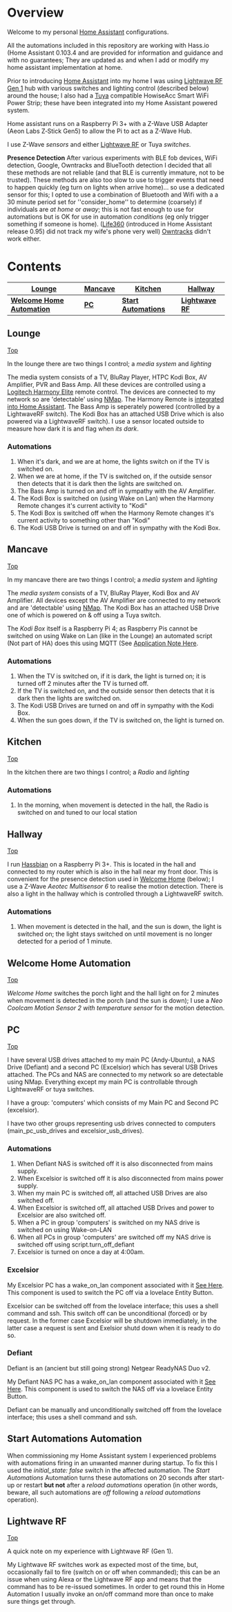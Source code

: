 # Overview
Welcome to my personal [Home Assistant](https://home-assistant.io) configurations. 
 
All the automations included in this repository are working with Hass.io (Home Assistant 0.103.4 and are provided for information and guidance and with no guarantees; They are updated as and when I add or modify my home assistant implementation at home. 

Prior to introducing [Home Assistant](https://home-assistant.io) into my home I was using [Lightwave RF Gen 1](https://www.home-assistant.io/components/lightwave/) hub with various switches and lighting control (described below) around the house; I also had a [Tuya](https://www.home-assistant.io/components/tuya/) compatible HowiseAcc Smart WiFi Power Strip; these have been integrated into my Home Assistant powered system. 

Home assistant runs on a Raspberry Pi 3+ with a Z-Wave USB Adapter (Aeon Labs Z‐Stick Gen5) to allow the Pi to act as a Z-Wave Hub.

I use Z-Wave <i>sensors</i> and either [Lightwave RF](#lightwave) or Tuya <i>switches</i>. 

<b>Presence Detection</b> After various experiments with BLE fob devices, WiFi detection, Google, Owntracks and BlueTooth detection I decided that all these methods are not reliable (and that BLE is currently immature, not to be trusted). These methods are also too slow to use to trigger events that need to happen quickly (eg turn on lights when arrive home)... so use a dedicated sensor for this; I opted to use a combination of Bluetooth and Wifi with a a 30 minute period set for ''consider_home'' to determine (coarsely) if individuals are <i>at home</i> or <i>away</i>; this is not fast enough to use for automations but is OK for use in automation <i>conditions</i> (eg only trigger something if someone is home).
([Life360](https://www.home-assistant.io/components/life360/) (introduced in Home Assistant release 0.95) did not track my wife's phone very well) [Owntracks](https://www.home-assistant.io/integrations/owntracks/) didn't work either.

# <a name="top">Contents</a>
[Lounge](#lounge) | [Mancave](#mancave) | [Kitchen](#kitchen) | [Hallway](#hallway)
----------------- | ------------------- | ------------------- | -------------------
<b>[Welcome Home Automation](#welcomehome)</b> | <b>[PC](#pc)</b> | <b>[Start Automations](#startup)</b> | <b>[Lightwave RF](#lightwave)</b>

## <a name="lounge">Lounge</a>

[Top](#top)

In the lounge there are two things I control; a *media system* and *lighting*

The media system consists of a TV, BluRay Player, HTPC Kodi Box, AV Amplifier, PVR and Bass Amp. All these devices are controlled using a [Logitech Harmony Elite](https://www.logitech.com/en-us/product/harmony-elite?crid=60) remote control. The devices are connected to my network so are 'detectable' using [NMap](https://www.home-assistant.io/components/device_tracker.nmap_tracker/). The Harmony Remote is [integrated into Home Assistant](https://www.home-assistant.io/integrations/harmony/). The Bass Amp is seperately powered (controlled by a LightwaveRF switch). The Kodi Box has an attached USB Drive which is also powered via a LightwaveRF switch). I use a sensor located outside to measure how dark it is and flag when *its dark*.

### Automations
1. When it's dark, and we are at home, the lights switch on if the TV is switched on.
2. When we are at home, if the TV is switched on, if the outside sensor then detects that it is dark then the lights are switched on.
3. The Bass Amp is turned on and off in sympathy with the AV Amplifier.
4. The Kodi Box is switched on (using Wake on Lan) when the Harmony Remote changes it's current activity to "Kodi"
5. The Kodi Box is switched off when the Harmony Remote changes it's current activity to something other than "Kodi"
6. The Kodi USB Drive is turned on and off in sympathy with the Kodi Box. 

## <a name="mancave">Mancave</a>

[Top](#top)

In my mancave there are two things I control; a *media system* and *lighting*

The *media system* consists of a TV, BluRay Player, Kodi Box and AV Amplifier. All devices except the AV Amplifier are connected to my network and are 'detectable' using [NMap](https://www.home-assistant.io/components/device_tracker.nmap_tracker/). The Kodi Box has an attached USB Drive one of which is powered on & off using a Tuya switch.

The *Kodi Box* itself is a Raspberry Pi 4; as Raspberry Pis cannot be switched on using Wake on Lan (like in the Lounge) an automated script (Not part of HA) does this using MQTT (See [Application Note Here](https://andymote.abondservices.com/mqtt.html#an).

### Automations
1. When the TV is switched on, if it is dark, the light is turned on; it is turned off 2 minutes after the TV is turned off.
2. If the TV is switched on, and the outside sensor then detects that it is dark then the lights are switched on.
3. The Kodi USB Drives are turned on and off in sympathy with the Kodi Box. 
4. When the sun goes down, if the TV is switched on, the light is turned on.

## <a name="kitchen">Kitchen</a>

[Top](#top)

In the kitchen there are two things I control; a *Radio* and *lighting*

### Automations
1. In the morning, when movement is detected in the hall, the Radio is switched on and tuned to our local station

## <a name="Hallway">Hallway</a>

[Top](#top)

I run [Hassbian](https://www.home-assistant.io/docs/installation/hassbian/) on a Raspberry Pi 3+. This is located in the hall and connected to my router which is also in the hall near my front door. This is convenient for the presence detection used in [Welcome Home](#welcomehome) (below); I use a Z-Wave *Aeotec Multisensor 6* to realise the motion detection. There is also a light in the hallway which is controlled through a LightwaveRF switch.

### Automations
1. When movement is detected in the hall, and the sun is down, the light is switched on; the light stays switched on until movement is no longer detected for a period of 1 minute.

## <a name="welcomehome">Welcome Home Automation</a>

[Top](#top)

*Welcome Home* switches the porch light and the hall light on for 2 minutes when movement is detected in the porch (and the sun is down); I use a <i>Neo Coolcam Motion Sensor 2 with temperature sensor</i> for the motion detection.

## <a name="pc">PC</a>

[Top](#top)

I have several USB drives attached to my main PC (Andy-Ubuntu), a NAS Drive (Defiant) and a second PC (Excelsior) which has several USB Drives attached. The PCs and NAS are connected to my network  so are detectable using NMap. Everything except my main PC is controllable through LightwaveRF or tuya switches.

I have a group: 'computers' which consists of my Main PC and Second PC (excelsior). 

I have two other groups representing usb drives connected to computers (main_pc_usb_drives and excelsior_usb_drives).


### Automations
1. When Defiant NAS is switched off it is also disconnected from mains supply.
2. When Excelsior is switched off it is also disconnected from mains power supply.
3. When my main PC is switched off, all attached USB Drives are also switched off.
3. When Excelsior is switched off, all attached USB Drives and power to Excelsior are also switched off.
4. When a PC in group 'computers' is switched on my NAS drive is switched on using Wake-on-LAN
5. When all PCs in group 'computers' are switched off my NAS drive is switched off using script.turn_off_defiant
6. Excelsior is turned on once a day at 4:00am.

### Excelsior
My Excelsior PC has a wake_on_lan component associated with it [See Here](https://www.home-assistant.io/components/wake_on_lan/). This component is used to switch the PC off via a lovelace Entity Button.

Excelsior can be switched off from the lovelace interface; this uses a shell command and ssh. This switch off can be unconditional (forced) or by request. In the former case Excelsior will be shutdown immediately, in the latter case a request is sent and Exelsior shutd down when it is ready to do so.

### Defiant
Defiant is an (ancient but still going strong) Netgear ReadyNAS Duo v2.

My Defiant NAS PC has a wake_on_lan component associated with it [See Here](https://www.home-assistant.io/components/wake_on_lan/). This component is used to switch the NAS off via a lovelace Entity Button.

Defiant can be manually and unconditionally switched off from the lovelace interface; this uses a shell command and ssh.


## <a name="startup">Start Automations Automation</a>
When commissioning my Home Assistant system I experienced problems with automations firing in an unwanted manner during startup. To fix this I used the *initial_state: false* switch in the affected automation. The *Start Automations* Automation turns these automations on 20 seconds after start-up or restart **but not** after a *reload automations* operation (in other words, beware, all such automations are *off* following a *reload automations* operation). 

## <a name="lightwave">Lightwave RF</a>

[Top](#top)

A quick note on my experience with Lightwave RF (Gen 1).

My Lightwave RF switches work as expected most of the time, but, occasionally fail to fire (switch on or off when commanded); this can be an issue when using Alexa or the Lightwave RF app and means that the command has to be re-issued sometimes. In order to get round this in Home Automation I usually invoke an on/off command more than once to make sure things get through.
